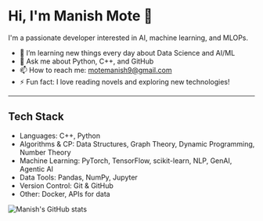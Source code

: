# Hi, I'm Manish Mote 👋

I'm a passionate developer interested in AI, machine learning, and MLOPs.

- 🌱 I’m learning new things every day about Data Science and AI/ML
- 💬 Ask me about Python, C++, and GitHub
- 📫 How to reach me: motemanish9@gmail.com
- ⚡ Fun fact: I love reading novels and exploring new technologies!

---

## Tech Stack

- Languages: C++, Python
- Algorithms & CP: Data Structures, Graph Theory, Dynamic Programming, Number Theory
- Machine Learning: PyTorch, TensorFlow, scikit-learn, NLP, GenAI, Agentic AI
- Data Tools: Pandas, NumPy, Jupyter
- Version Control: Git & GitHub
- Other: Docker, APIs for data
  
![Manish's GitHub stats](https://github-readme-stats.vercel.app/api?username=manishcooks&show_icons=true&theme=radical)
